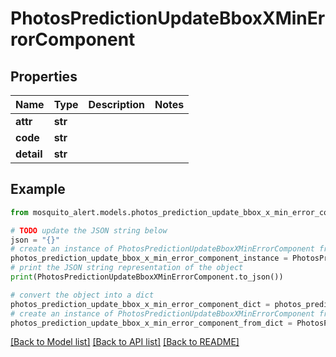 # PhotosPredictionUpdateBboxXMinErrorComponent


## Properties

Name | Type | Description | Notes
------------ | ------------- | ------------- | -------------
**attr** | **str** |  | 
**code** | **str** |  | 
**detail** | **str** |  | 

## Example

```python
from mosquito_alert.models.photos_prediction_update_bbox_x_min_error_component import PhotosPredictionUpdateBboxXMinErrorComponent

# TODO update the JSON string below
json = "{}"
# create an instance of PhotosPredictionUpdateBboxXMinErrorComponent from a JSON string
photos_prediction_update_bbox_x_min_error_component_instance = PhotosPredictionUpdateBboxXMinErrorComponent.from_json(json)
# print the JSON string representation of the object
print(PhotosPredictionUpdateBboxXMinErrorComponent.to_json())

# convert the object into a dict
photos_prediction_update_bbox_x_min_error_component_dict = photos_prediction_update_bbox_x_min_error_component_instance.to_dict()
# create an instance of PhotosPredictionUpdateBboxXMinErrorComponent from a dict
photos_prediction_update_bbox_x_min_error_component_from_dict = PhotosPredictionUpdateBboxXMinErrorComponent.from_dict(photos_prediction_update_bbox_x_min_error_component_dict)
```
[[Back to Model list]](../README.md#documentation-for-models) [[Back to API list]](../README.md#documentation-for-api-endpoints) [[Back to README]](../README.md)


